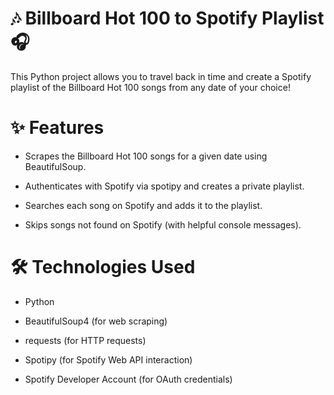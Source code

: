 # 🎶 Billboard Hot 100 to Spotify Playlist 🎧
This Python project allows you to travel back in time and create a Spotify playlist of the Billboard Hot 100 songs from any date of your choice!
# ✨ Features
- Scrapes the Billboard Hot 100 songs for a given date using BeautifulSoup.

- Authenticates with Spotify via spotipy and creates a private playlist.

- Searches each song on Spotify and adds it to the playlist.

- Skips songs not found on Spotify (with helpful console messages).

# 🛠️ Technologies Used
- Python 

- BeautifulSoup4 (for web scraping)

- requests (for HTTP requests)

- Spotipy (for Spotify Web API interaction)

- Spotify Developer Account (for OAuth credentials)

